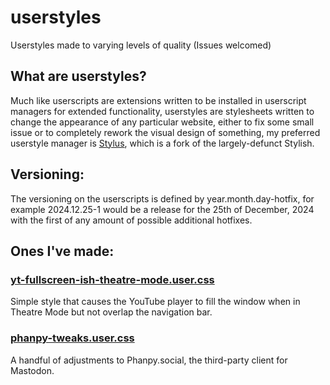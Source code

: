 # userstyles
Userstyles made to varying levels of quality (Issues welcomed)

## What are userstyles?
Much like userscripts are extensions written to be installed in userscript managers for extended functionality, userstyles are stylesheets written to change the appearance of any particular website, either to fix some small issue or to completely rework the visual design of something, my preferred userstyle manager is [Stylus](https://github.com/openstyles/stylus), which is a fork of the largely-defunct Stylish.

## Versioning:
The versioning on the userscripts is defined by year.month.day-hotfix, for example 2024.12.25-1 would be a release for the 25th of December, 2024 with the first of any amount of possible additional hotfixes.

## Ones I've made:
### [yt-fullscreen-ish-theatre-mode.user.css](https://raw.githubusercontent.com/chrishazfun/userstyles/main/yt-fullscreen-ish-theatre-mode.user.css)
Simple style that causes the YouTube player to fill the window when in Theatre Mode but not overlap the navigation bar.
### [phanpy-tweaks.user.css](https://raw.githubusercontent.com/chrishazfun/userstyles/main/phanpy-tweaks.user.css)
A handful of adjustments to Phanpy.social, the third-party client for Mastodon.